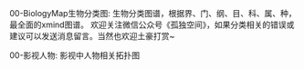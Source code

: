 00-BiologyMap生物分类图:
生物分类图谱，根据界、门、纲、目、科、属、种，最全面的xmind图谱。
欢迎关注微信公众号《孤独空间》，如果分类相关的错误或建议可以发送消息留言。当然也欢迎土豪打赏~

00-影视人物:
影视中人物相关拓扑图
